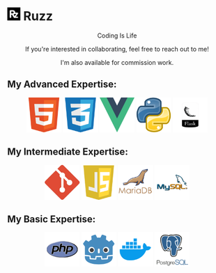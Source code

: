 # <img src="./my-config/images/rzlogo.png" alt="ruzz" width="30" height="30"> Ruzz

<p align="center">Coding Is Life</p>
<p align="center">If you're interested in collaborating, feel free to reach out to me!</h5>
<p align="center">I'm also available for commission work.</p>

## My Advanced Expertise:
<div align="center">
    <img src="./my-config/images/html.png" alt="Html" width="80" height="80">
    <img src="./my-config/images/css.png" alt="Css" width="80" height="80">
    <img src="./my-config/images/vue.png" alt="Vue.js Logo" width="80" height="80">
    <img src="./my-config/images/python.png" alt="Python" width="80" height="80">
    <img src="./my-config/images/flask.png" alt="Flask" width="80" height="80">
</div>

## My Intermediate Expertise:
<div align="center">
    <img src="./my-config/images/git.png" alt="git" width="80" height="80">
    <img src="./my-config/images/js.png" alt="Js" width="80" height="80">
    <img src="./my-config/images/mariadb.png" alt="mariadb" width="80" height="80">
    <img src="./my-config/images/mysql.png" alt="mysql" width="80" height="80">
</div>

## My Basic Expertise:
<div align="center">
    <img src="./my-config/images/php.png" alt="php" width="80" height="80">
    <img src="./my-config/images/godot.png" alt="godot" width="80" height="80">
    <img src="./my-config/images/docker.png" alt="docker" width="80" height="80">
    <img src="./my-config/images/postgre.png" alt="postgres" width="80" height="80">
</div>





